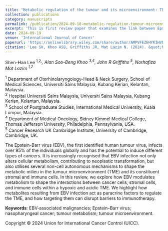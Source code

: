 ```yaml
---
title: "Metabolic regulation of the tumour and its microenvironment: The role of Epstein-Barr virus"
collection: publications
category: manuscripts
permalink: /publication/2024-09-18-metabolic-regulation-tumour-microenvironment-epstein-barr-virus
excerpt: 'This is first review paper that examines the link between Epstein-Barr virus, tumour metabolism and its microenvironment. Our review highlights how targeting this link may overcome resistance to immunotherapies.'
date: 2024-09-19
venue: 'International Journal of Cancer'
paperurl: 'https://onlinelibrary.wiley.com/share/author/AMPVFEZEHYKIHVD8JS4C?target=10.1002/ijc.35192'
citation: 'Lee SH, Khoo ASB, Griffiths JR, Mat Lazim N. (2024). &quot;Metabolic regulation of the tumour and its microenvironment: The role of Epstein-Barr virus.&quot; <i>International Journal of Cancer</i>. Online ahead of print.'
---
```


Shen-Han Lee <sup>1,2,*</sup>, Alan Soo-Beng Khoo <sup>3,4</sup>, John R Griffiths <sup>5</sup>, Norhafiza Mat Lazim <sup>1,2*</sup>  

<sup>1</sup> Department of Otorhinolaryngology-Head & Neck Surgery, School of Medical Sciences, Universiti Sains Malaysia, Kubang Kerian, Kelantan, Malaysia.  
<sup>2</sup> Hospital Universiti Sains Malaysia, Universiti Sains Malaysia, Kubang Kerian, Kelantan, Malaysia.  
<sup>3</sup> School of Postgraduate Studies, International Medical University, Kuala Lumpur, Malaysia.  
<sup>4</sup> Department of Medical Oncology, Sidney Kimmel Medical College, Thomas Jefferson University, Philadelphia, Pennsylvania, USA.  
<sup>5</sup> Cancer Research UK Cambridge Institute, University of Cambridge, Cambridge, UK.  

The Epstein-Barr virus (EBV), the first identified human tumour virus, infects over 95% of the individuals globally and has the potential to induce different types of cancers. It is increasingly recognised that EBV infection not only alters cellular metabolism, contributing to neoplastic transformation, but also utilises several non-cell autonomous mechanisms to shape the metabolic milieu in the tumour microenvironment (TME) and its constituent stromal and immune cells. In this review, we explore how EBV modulates metabolism to shape the interactions between cancer cells, stromal cells, and immune cells within a hypoxic and acidic TME. We highlight how metabolites resulting from EBV infection act as paracrine factors to regulate the TME, and how targeting them can disrupt barriers to immunotherapy.

<b>Keywords</b>: EBV‐associated malignancies; Epstein–Barr virus; nasopharyngeal cancer; tumour metabolism; tumour microenvironment.  

Copyright © 2024  Union for International Cancer Control (UICC).  
